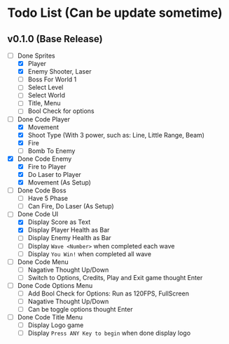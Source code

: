 # Todo List (Can be update sometime)
## v0.1.0 (Base Release)
- [ ] Done Sprites
    - [X] Player
    - [X] Enemy Shooter, Laser
    - [ ] Boss For World 1
    - [ ] Select Level
    - [ ] Select World
    - [ ] Title, Menu
    - [ ] Bool Check for options
- [ ] Done Code Player
    - [X] Movement
    - [X] Shoot Type (With 3 power, such as: Line, Little Range, Beam)
    - [X] Fire
    - [ ] Bomb To Enemy
- [X] Done Code Enemy
    - [X] Fire to Player
    - [X] Do Laser to Player
    - [X] Movement (As Setup)
- [ ] Done Code Boss
    - [ ] Have 5 Phase
    - [ ] Can Fire, Do Laser (As Setup)
- [ ] Done Code UI
    - [X] Display Score as Text
    - [X] Display Player Health as Bar
    - [ ] Display Enemy Health as Bar
    - [ ] Display `Wave <Number>` when completed each wave
    - [ ] Display `You Win!` when completed all wave
- [ ] Done Code Menu
    - [ ] Nagative Thought Up/Down
    - [ ] Switch to Options, Credits, Play and Exit game thought Enter
- [ ] Done Code Options Menu
    - [ ] Add Bool Check for Options: Run as 120FPS, FullScreen
    - [ ] Nagative Thought Up/Down
    - [ ] Can be toggle options thought Enter
- [ ] Done Code Title Menu
    - [ ] Display Logo game
    - [ ] Display `Press ANY Key to begin` when done display logo